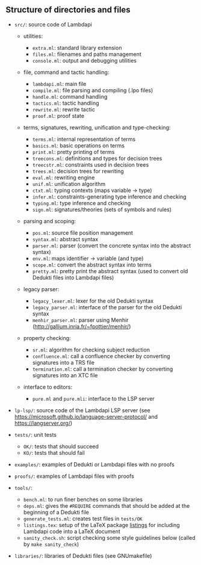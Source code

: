 Structure of directories and files
----------------------------------

 * `src/`: source code of Lambdapi

   + utilities:

     - `extra.ml`: standard library extension
     - `files.ml`: filenames and paths management
     - `console.ml`: output and debugging utilities

   + file, command and tactic handling:

     - `lambdapi.ml`: main file
     - `compile.ml`: file parsing and compiling (.lpo files)
     - `handle.ml`: command handling
     - `tactics.ml`: tactic handling
     - `rewrite.ml`: rewrite tactic
     - `proof.ml`: proof state

   + terms, signatures, rewriting, unification and type-checking:

     - `terms.ml`: internal representation of terms
     - `basics.ml`: basic operations on terms
     - `print.ml`: pretty printing of terms
     - `treecons.ml`: definitions and types for decision trees
     - `treecstr.ml`: constraints used in decision trees
     - `trees.ml`: decision trees for rewriting
     - `eval.ml`: rewriting engine
     - `unif.ml`: unification algorithm
     - `ctxt.ml`: typing contexts (maps variable -> type)
     - `infer.ml`: constraints-generating type inference and checking
     - `typing.ml`: type inference and checking
     - `sign.ml`: signatures/theories (sets of symbols and rules)

   + parsing and scoping:

     - `pos.ml`: source file position management
     - `syntax.ml`: abstract syntax
     - `parser.ml`: parser (convert the concrete syntax into the abstract syntax)
     - `env.ml`: maps identifier -> variable (and type)
     - `scope.ml`: convert the abstract syntax into terms
     - `pretty.ml`: pretty print the abstract syntax (used to convert old Dedukti files into Lambdapi files)

   + legacy parser:

     - `legacy_lexer.ml`: lexer for the old Dedukti syntax
     - `legacy_parser.ml`: interface of the parser for the old Dedukti syntax
     - `menhir_parser.ml`: parser using Menhir (http://gallium.inria.fr/~fpottier/menhir/)

   + property checking:

     - `sr.ml`: algorithm for checking subject reduction
     - `confluence.ml`: call a confluence checker by converting signatures into a TRS file
     - `termination.ml`: call a termination checker by converting signatures into an XTC file

   + interface to editors:

     - `pure.ml` and `pure.mli`: interface to the LSP server

 * `lp-lsp/`: source code of the Lambdapi LSP server (see https://microsoft.github.io/language-server-protocol/ and https://langserver.org/)

 * `tests/`: unit tests
   - `OK/`: tests that should succeed
   - `KO/`: tests that should fail

 * `examples/`: examples of Dedukti or Lambdapi files with no proofs

 * `proofs/`: examples of Lambdapi files with proofs

 * `tools/`:
   - `bench.ml`: to run finer benches on some libraries
   - `deps.ml`: gives the `#REQUIRE` commands that should be added at the beginning of a Dedukti file
   - `generate_tests.ml`: creates test files in `tests/OK`
   - `listings.tex`: setup of the LaTeX package [listings](https://www.ctan.org/pkg/listings) for including Lambdapi code into a LaTeX document
   - `sanity_check.sh`: script checking some style guidelines below (called by `make sanity_check`)

 * `libraries/`: libraries of Dedukti files (see GNUmakefile)


